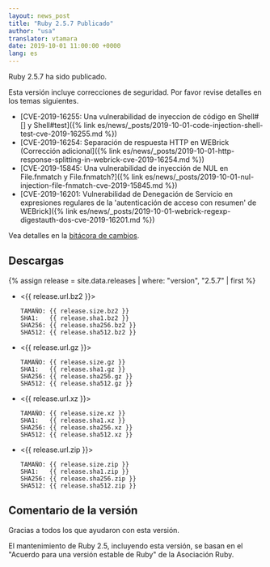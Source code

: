 ```yaml
---
layout: news_post
title: "Ruby 2.5.7 Publicado"
author: "usa"
translator: vtamara
date: 2019-10-01 11:00:00 +0000
lang: es
---
```


Ruby 2.5.7 ha sido publicado.


Esta versión incluye correcciones de seguridad.
Por favor revise detalles en los temas siguientes.

* [CVE-2019-16255: Una vulnerabilidad de inyeccion de código en Shell#[] y Shell#test]({% link es/news/_posts/2019-10-01-code-injection-shell-test-cve-2019-16255.md %})
* [CVE-2019-16254: Separación de respuesta HTTP en WEBrick (Corrección adicional]({% link es/news/_posts/2019-10-01-http-response-splitting-in-webrick-cve-2019-16254.md %})
* [CVE-2019-15845: Una vulnerabilidad de inyección de NUL en File.fnmatch y File.fnmatch?]({% link es/news/_posts/2019-10-01-nul-injection-file-fnmatch-cve-2019-15845.md %})
* [CVE-2019-16201: Vulnerabilidad de Denegación de Servicio en expresiones regulares de la 'autenticación de acceso con resumen' de WEBrick]({% link es/news/_posts/2019-10-01-webrick-regexp-digestauth-dos-cve-2019-16201.md %})

Vea detalles en la [bitácora de cambios](https://github.com/ruby/ruby/compare/v2_5_6...v2_5_7).

## Descargas

{% assign release = site.data.releases | where: "version", "2.5.7" | first %}

* <{{ release.url.bz2 }}>

      TAMAÑO: {{ release.size.bz2 }}
      SHA1:   {{ release.sha1.bz2 }}
      SHA256: {{ release.sha256.bz2 }}
      SHA512: {{ release.sha512.bz2 }}

* <{{ release.url.gz }}>

      TAMAÑO: {{ release.size.gz }}
      SHA1:   {{ release.sha1.gz }}
      SHA256: {{ release.sha256.gz }}
      SHA512: {{ release.sha512.gz }}

* <{{ release.url.xz }}>

      TAMAÑO: {{ release.size.xz }}
      SHA1:   {{ release.sha1.xz }}
      SHA256: {{ release.sha256.xz }}
      SHA512: {{ release.sha512.xz }}

* <{{ release.url.zip }}>

      TAMAÑO: {{ release.size.zip }}
      SHA1:   {{ release.sha1.zip }}
      SHA256: {{ release.sha256.zip }}
      SHA512: {{ release.sha512.zip }}

## Comentario de la versión

Gracias a todos los que ayudaron con esta versión.

El mantenimiento de Ruby 2.5, incluyendo esta versión,
se basan en el "Acuerdo para una versión estable de Ruby"
de la Asociación Ruby.


